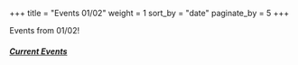 +++
title = "Events 01/02"
weight = 1
sort_by = "date"
paginate_by = 5
+++

Events from 01/02!

##### [<i class="bi bi-bell-fill"></i> Current Events](@/events/_index.md)
